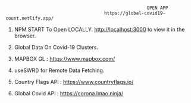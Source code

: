                                                          OPEN APP
                                         https://global-covid19-count.netlify.app/
 
1. NPM START To Open LOCALLY.
[http://localhost:3000](http://localhost:3000) to view it in the browser.

2. Global Data On Covid-19 Clusters.

3. MAPBOX GL : https://www.mapbox.com/

4. useSWR() for Remote Data Fetching.

5. Country Flags API : https://www.countryflags.io/

6. Global Covid API :  https://corona.lmao.ninja/ 

 



